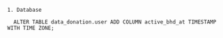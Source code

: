 `1. Database`
```
  ALTER TABLE data_donation.user ADD COLUMN active_bhd_at TIMESTAMP WITH TIME ZONE;
```